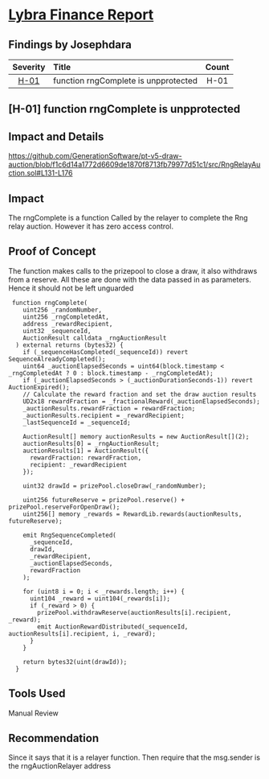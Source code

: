  # [Lybra Finance Report](https://code4rena.com/reports/2023-08-pooltogether)

## Findings by Josephdara
| Severity | Title | Count |
|:--:|:---|:--:|
| [H-01](#h-01-function-rngComplete-is-unpprotected)| function rngComplete is unpprotected | H-01 |


## [H-01] function rngComplete is unpprotected 

## Impact and Details
https://github.com/GenerationSoftware/pt-v5-draw-auction/blob/f1c6d14a1772d6609de1870f8713fb79977d51c1/src/RngRelayAuction.sol#L131-L176


## Impact
The rngComplete is a function Called by the relayer to complete the Rng relay auction.
However it has zero access control.

## Proof of Concept
The function makes calls to the prizepool to close a draw, it also withdraws from a reserve. All these are done with the data passed in as parameters. Hence it should not be left unguarded
```solidity 
 function rngComplete(
    uint256 _randomNumber,
    uint256 _rngCompletedAt,
    address _rewardRecipient,
    uint32 _sequenceId,
    AuctionResult calldata _rngAuctionResult
  ) external returns (bytes32) {
    if (_sequenceHasCompleted(_sequenceId)) revert SequenceAlreadyCompleted();
    uint64 _auctionElapsedSeconds = uint64(block.timestamp < _rngCompletedAt ? 0 : block.timestamp - _rngCompletedAt);
    if (_auctionElapsedSeconds > (_auctionDurationSeconds-1)) revert AuctionExpired();
    // Calculate the reward fraction and set the draw auction results
    UD2x18 rewardFraction = _fractionalReward(_auctionElapsedSeconds);
    _auctionResults.rewardFraction = rewardFraction;
    _auctionResults.recipient = _rewardRecipient;
    _lastSequenceId = _sequenceId;

    AuctionResult[] memory auctionResults = new AuctionResult[](2);
    auctionResults[0] = _rngAuctionResult;
    auctionResults[1] = AuctionResult({
      rewardFraction: rewardFraction,
      recipient: _rewardRecipient
    });

    uint32 drawId = prizePool.closeDraw(_randomNumber);

    uint256 futureReserve = prizePool.reserve() + prizePool.reserveForOpenDraw();
    uint256[] memory _rewards = RewardLib.rewards(auctionResults, futureReserve);

    emit RngSequenceCompleted(
      _sequenceId,
      drawId,
      _rewardRecipient,
      _auctionElapsedSeconds,
      rewardFraction
    );

    for (uint8 i = 0; i < _rewards.length; i++) {
      uint104 _reward = uint104(_rewards[i]);
      if (_reward > 0) {
        prizePool.withdrawReserve(auctionResults[i].recipient, _reward);
        emit AuctionRewardDistributed(_sequenceId, auctionResults[i].recipient, i, _reward);
      }
    }

    return bytes32(uint(drawId));
  }

  ```
## Tools Used
Manual Review

## Recommendation
Since it says that it is a relayer function. Then require that the msg.sender is the rngAuctionRelayer address

